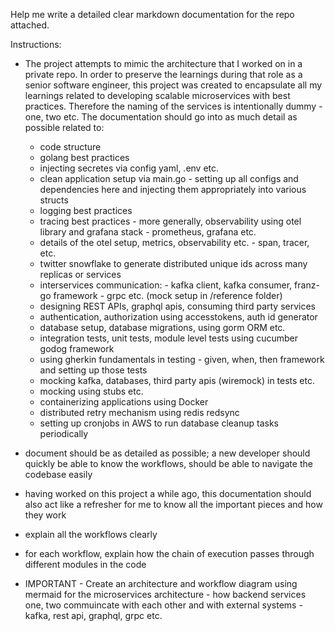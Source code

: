 Help me write a detailed clear markdown documentation for the repo attached. 


Instructions:
- The project attempts to mimic the architecture that I worked on in a private repo. In order to preserve the learnings during that role as a senior software engineer, this project was created to encapsulate all my learnings related to developing scalable microservices with best practices. Therefore the naming of the services is intentionally dummy - one, two etc. The documentation should go into as much detail as possible related to:
     - code structure
     - golang best practices
     - injecting secretes via config yaml, .env etc.
     - clean application setup via main.go - setting up all configs and dependencies here and injecting them appropriately into various structs
     - logging best practices
     - tracing best practices - more generally, observability using otel library and grafana stack - prometheus, grafana etc.
     - details of the otel setup, metrics, observability etc. - span, tracer, etc.
     - twitter snowflake to generate distributed unique ids across many replicas or services
     - interservices communication:
            - kafka client, kafka consumer, franz-go framework
            - grpc etc. (mock setup in /reference folder)
     - designing REST APIs, graphql apis, consuming third party services
     - authentication, authorization using accesstokens, auth id generator
     - database setup, database migrations, using gorm ORM etc.
     - integration tests, unit tests, module level tests using cucumber godog framework
     - using gherkin fundamentals in testing - given, when, then framework and setting up those tests
     - mocking kafka, databases, third party apis (wiremock) in tests etc.
     - mocking using stubs etc.
     - containerizing applications using Docker
     - distributed retry mechanism using redis redsync
     - setting up cronjobs in AWS to run database cleanup tasks periodically

- document should be as detailed as possible; a new developer should quickly be able to know the workflows, should be able to navigate the codebase easily
- having worked on this project a while ago, this documentation should also act like a refresher for me to know all the important pieces and how they work
- explain all the workflows clearly
- for each workflow, explain how the chain of execution passes through different modules in the code
- IMPORTANT - Create an architecture and workflow diagram using mermaid for the microservices architecture - how backend services one, two commuincate with each other and with external systems - kafka, rest api, graphql, grpc etc.